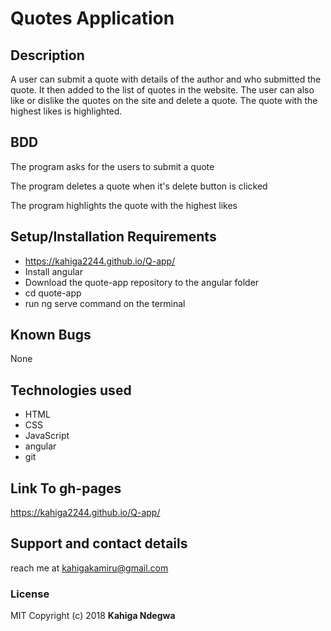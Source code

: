 # Quotes Application

## Description
A user can submit a quote with details of the author and who submitted the quote. It then added to the list of quotes in the website. The user can also like or dislike the quotes on the site and delete a quote. The quote with the highest likes is highlighted.
## BDD
The program asks for the users to submit a quote

The program deletes a quote when it's delete button is clicked

The program highlights the quote with the highest likes

## Setup/Installation Requirements
* https://kahiga2244.github.io/Q-app/
* Install angular
* Download the quote-app repository to the angular folder
* cd quote-app
* run ng serve command on the terminal
## Known Bugs
None
## Technologies used
* HTML
* CSS
* JavaScript
* angular
* git
## Link To gh-pages
https://kahiga2244.github.io/Q-app/
## Support and contact details
reach me at kahigakamiru@gmail.com
### License
MIT
Copyright (c) 2018 **Kahiga Ndegwa**
